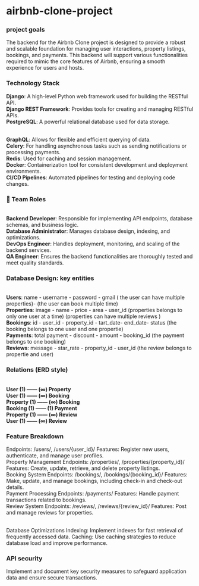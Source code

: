 # airbnb-clone-project

<h3> project goals</h3>

<p>The backend for the Airbnb Clone project is designed to provide a robust and scalable foundation for managing user interactions, property listings, bookings, and payments. This backend will support various functionalities required to mimic the core features of Airbnb, ensuring a smooth experience for users and hosts.</p>

<h3> Technology Stack</h3>

<b>Django</b>: A high-level Python web framework used for building the RESTful API.
</br><b>Django REST Framework</b>: Provides tools for creating and managing RESTful APIs.
</br><b>PostgreSQL</b>: A powerful relational database used for data storage.

</br><b>GraphQL</b>: Allows for flexible and efficient querying of data.
</br><b>Celery</b>: For handling asynchronous tasks such as sending notifications or processing payments.
</br><b>Redis</b>: Used for caching and session management.
</br><b>Docker</b>: Containerization tool for consistent development and deployment environments.</br>
<b>CI/CD Pipelines</b>: Automated pipelines for testing and deploying code changes.


<h3> 👥 Team Roles</h3>
</br><b>Backend Developer</b>: Responsible for implementing API endpoints, database schemas, and business logic.
</br><b>Database Administrator</b>: Manages database design, indexing, and optimizations.
</br><b>DevOps Engineer</b>: Handles deployment, monitoring, and scaling of the backend services.
</br><b>QA Engineer</b>: Ensures the backend functionalities are thoroughly tested and meet quality standards.

<h3>Database Design:
key entities</h3>

</br><b>Users</b>: name - username - password - gmail ( the user can have multiple properties)- (the user can book multiple time)
</br><b>Properties</b>: image - name - price - area - user_id (properties belongs to only one user at a time) (properties can have multiple reviews )
</br><b>Bookings</b>: id - user_id - property_id - tart_date- end_date- status  (the booking belongs to one user and one propertie)
</br><b>Payments</b>: total payment - discount - amount - booking_id (the payment belongs to one booking)
</br><b>Reviews</b>: message - star_rate - property_id - user_id  (the review belongs to propertie and user)

<h3>Relations (ERD style)</h3>
 </br><b>User (1) —— (∞) Property
 </br>User (1) —— (∞) Booking
 </br>Property (1) —— (∞) Booking
 </br>Booking (1) —— (1) Payment
 </br>Property (1) —— (∞) Review
 </br>User (1) —— (∞) Review </b>


<h3>Feature Breakdown</h3>
Endpoints: /users/, /users/{user_id}/
Features: Register new users, authenticate, and manage user profiles.
</br>Property Management
Endpoints: /properties/, /properties/{property_id}/
Features: Create, update, retrieve, and delete property listings.
</br>Booking System
Endpoints: /bookings/, /bookings/{booking_id}/
Features: Make, update, and manage bookings, including check-in and check-out details.
</br>Payment Processing
Endpoints: /payments/
Features: Handle payment transactions related to bookings.
</br>Review System
Endpoints: /reviews/, /reviews/{review_id}/
Features: Post and manage reviews for properties.

</br>Database Optimizations
Indexing: Implement indexes for fast retrieval of frequently accessed data.
Caching: Use caching strategies to reduce database load and improve performance.


<h3>API security</h3>
Implement and document key security measures to safeguard application data and ensure secure transactions.



